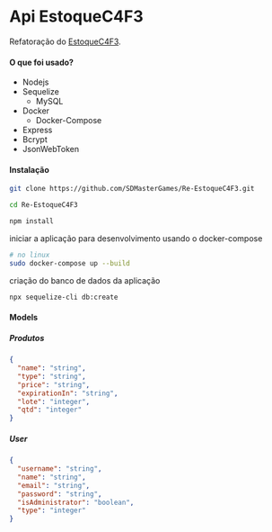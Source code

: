 # Api EstoqueC4F3

Refatoração do [EstoqueC4F3](https://github.com/DennisArgemiro/EstoqueC4F3).

#### O que foi usado?

- Nodejs
- Sequelize
  - MySQL
- Docker
  - Docker-Compose
- Express
- Bcrypt
- JsonWebToken

#### Instalação

```bash
git clone https://github.com/SDMasterGames/Re-EstoqueC4F3.git

cd Re-EstoqueC4F3

npm install
```

iniciar a aplicação para desenvolvimento usando o docker-compose

```bash
# no linux
sudo docker-compose up --build
```


criação do banco de dados da aplicação

```bash
npx sequelize-cli db:create
```

#### Models

##### Produtos

```json
{
  "name": "string",
  "type": "string",
  "price": "string",
  "expirationIn": "string",
  "lote": "integer",
  "qtd": "integer"
}
```
##### User
```json
{
  "username": "string",
  "name": "string",
  "email": "string",
  "password": "string",
  "isAdministrator": "boolean",
  "type": "integer"
}
```
